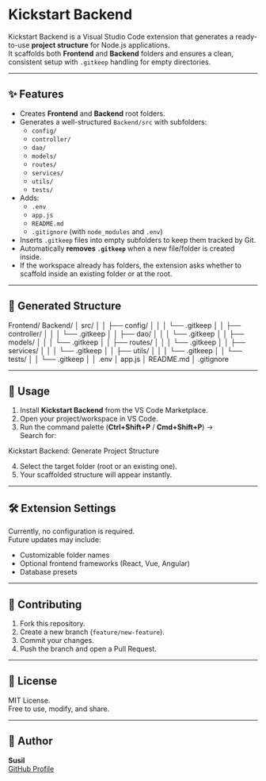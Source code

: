 # Kickstart Backend

Kickstart Backend is a Visual Studio Code extension that generates a ready-to-use **project structure** for Node.js applications.  
It scaffolds both **Frontend** and **Backend** folders and ensures a clean, consistent setup with `.gitkeep` handling for empty directories.

---

## ✨ Features

-   Creates **Frontend** and **Backend** root folders.
-   Generates a well-structured `Backend/src` with subfolders:
    -   `config/`
    -   `controller/`
    -   `dao/`
    -   `models/`
    -   `routes/`
    -   `services/`
    -   `utils/`
    -   `tests/`
-   Adds:
    -   `.env`
    -   `app.js`
    -   `README.md`
    -   `.gitignore` (with `node_modules` and `.env`)
-   Inserts `.gitkeep` files into empty subfolders to keep them tracked by Git.
-   Automatically **removes `.gitkeep`** when a new file/folder is created inside.
-   If the workspace already has folders, the extension asks whether to scaffold inside an existing folder or at the root.

---

## 📂 Generated Structure

Frontend/
Backend/
│ src/
│ │ ├── config/
│ │ │ └── .gitkeep
│ │ ├── controller/
│ │ │ └── .gitkeep
│ │ ├── dao/
│ │ │ └── .gitkeep
│ │ ├── models/
│ │ │ └── .gitkeep
│ │ ├── routes/
│ │ │ └── .gitkeep
│ │ ├── services/
│ │ │ └── .gitkeep
│ │ ├── utils/
│ │ │ └── .gitkeep
│ │ └── tests/
│ │ └── .gitkeep
│
│ .env
│ app.js
│ README.md
│
.gitignore

---

## 🚀 Usage

1. Install **Kickstart Backend** from the VS Code Marketplace.
2. Open your project/workspace in VS Code.
3. Run the command palette (**Ctrl+Shift+P** / **Cmd+Shift+P**) →  
   Search for:

Kickstart Backend: Generate Project Structure

4. Select the target folder (root or an existing one).
5. Your scaffolded structure will appear instantly.

---

## 🛠️ Extension Settings

Currently, no configuration is required.  
Future updates may include:

-   Customizable folder names
-   Optional frontend frameworks (React, Vue, Angular)
-   Database presets

---

## 🤝 Contributing

1. Fork this repository.
2. Create a new branch (`feature/new-feature`).
3. Commit your changes.
4. Push the branch and open a Pull Request.

---

## 📜 License

MIT License.  
Free to use, modify, and share.

---

## 👤 Author

**Susil**  
[GitHub Profile](https://github.com/Susil1)
